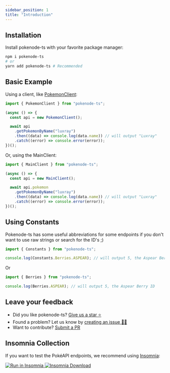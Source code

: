 ```yaml
---
sidebar_position: 1
title: "Introduction"
---
```


## Installation

Install pokenode-ts with your favorite package manager:

```bash
npm i pokenode-ts
# or
yarn add pokenode-ts # Recommended
```

## Basic Example

Using a client, like [PokemonClient](https://gabb-c.github.io/pokenode-ts/#/clients/pokemon-client):

```js
import { PokemonClient } from "pokenode-ts";

(async () => {
  const api = new PokemonClient();

  await api
    .getPokemonByName("luxray")
    .then((data) => console.log(data.name)) // will output "Luxray"
    .catch((error) => console.error(error));
})();
```

Or, using the MainClient:

```js
import { MainClient } from "pokenode-ts";

(async () => {
  const api = new MainClient();

  await api.pokemon
    .getPokemonByName("luxray")
    .then((data) => console.log(data.name)) // will output "Luxray"
    .catch((error) => console.error(error));
})();
```

## Using Constants

Pokenode-ts has some useful abbreviations for some endpoints if you don't want to use raw strings or search for the ID's ;)

```js
import { Constants } from "pokenode-ts";

console.log(Constants.Berries.ASPEAR); // will output 5, the Aspear Berry ID
```

Or

```js
import { Berries } from "pokenode-ts";

console.log(Berries.ASPEAR); // will output 5, the Aspear Berry ID
```

## Leave your feedback

- Did you like pokenode-ts? [Give us a star ⭐](https://github.com/Gabb-c/pokenode-ts)
- Found a problem? Let us know by [creating an issue 🔎📑](https://github.com/Gabb-c/pokenode-ts/issues)
- Want to contribute? [Submit a PR](https://github.com/Gabb-c/pokenode-ts/pulls)

## Insomnia Collection

If you want to test the PokéAPI endpoints, we recommend using [Insomnia](https://insomnia.rest/):

<div display="flex">
  <a href="https://insomnia.rest/run/?label=Pok%C3%A9API&uri=https%3A%2F%2Fraw.githubusercontent.com%2FGabb-c%2Fpokeapi-insomnia-collection%2Fmain%2Fpokeapi.json">
    <img alt="Run in Insomnia" src="https://img.shields.io/badge/Insomnia-5849be?style=for-the-badge&logo=Insomnia&logoColor=white&label=Run%20in&labelColor=black"/>
  </a>
  <a href="https://insomnia.rest/download">
    <img alt="Insomnia Download" src="https://img.shields.io/badge/Insomnia-5849be?style=for-the-badge&logo=Insomnia&logoColor=white&label=Download&labelColor=black"/>
  </a>
</div>
